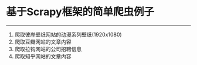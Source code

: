 # 基于Scrapy框架的简单爬虫例子
---

1. 爬取彼岸壁纸网站的动漫系列壁纸(1920x1080)
2. 爬取豆瓣网站的文章内容
3. 爬取拉钩网站的公司招聘信息
4. 爬取知乎网站的文章内容
